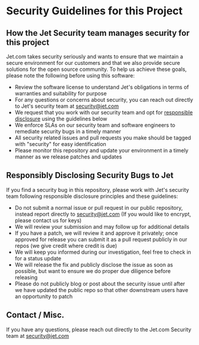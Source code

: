 # Security Guidelines for this Project

## How the Jet Security team manages security for this project

Jet.com takes security seriously and wants to ensure that we maintain a secure environment for our customers and that we also provide secure solutions for the open source community. To help us achieve these goals, please note the following before using this software:

  - Review the software license to understand Jet's obligations in terms of warranties and suitability for purpose
  - For any questions or concerns about security, you can reach out directly to Jet's security team at security@jet.com 
  - We request that you work with our security team and opt for [responsible disclosure](https://corporate.walmart.com/article/responsible-disclosure-policy) using the guidelines below
  - We enforce SLAs on our security team and software engineers to remediate security bugs in a timely manner
  - All security related issues and pull requests you make should be tagged with "security" for easy identification
  - Please monitor this repository and update your environment in a timely manner as we release patches and updates

## Responsibly Disclosing Security Bugs to Jet

If you find a security bug in this repository, please work with Jet's security team following responsible disclosure principles and these guidelines: 

  - Do not submit a normal issue or pull request in our public repository, instead report directly to security@jet.com (If you would like to encrypt, please contact us for keys)
  - We will review your submission and may follow up for additional details
  - If you have a patch, we will review it and approve it privately; once approved for release you can submit it as a pull request publicly in our repos (we give credit where credit is due)
  - We will keep you informed during our investigation, feel free to check in for a status update
  - We will release the fix and publicly disclose the issue as soon as possible, but want to ensure we do proper due diligence before releasing 
  - Please do not publicly blog or post about the security issue until after we have updated the public repo so that other downstream users have an opportunity to patch

## Contact / Misc.

If you have any questions, please reach out directly to the Jet.com Security team at security@jet.com